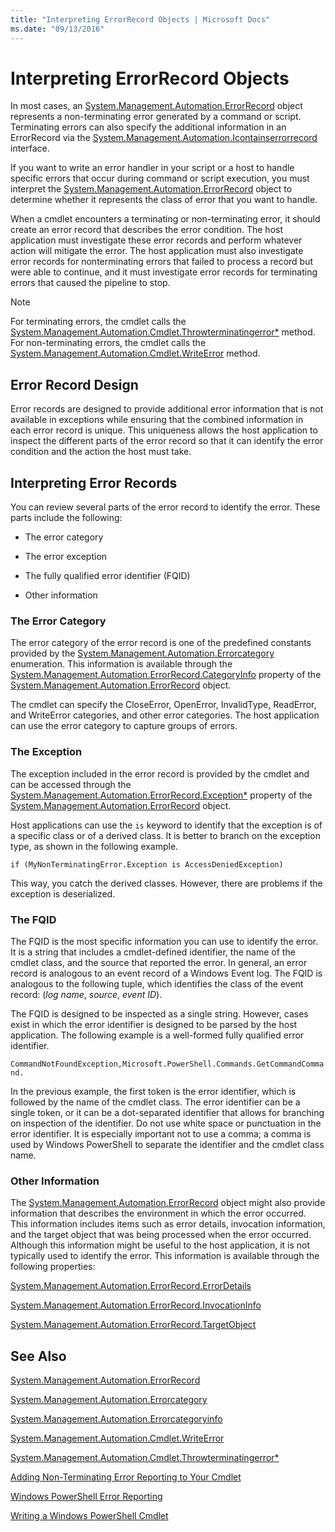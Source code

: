 ```yaml
---
title: "Interpreting ErrorRecord Objects | Microsoft Docs"
ms.date: "09/13/2016"
---
```

# Interpreting ErrorRecord Objects

In most cases, an [System.Management.Automation.ErrorRecord](/dotnet/api/System.Management.Automation.ErrorRecord) object represents a non-terminating error generated by a command or script. Terminating errors can also specify the additional information in an ErrorRecord via the [System.Management.Automation.Icontainserrorrecord](/dotnet/api/System.Management.Automation.IContainsErrorRecord) interface.

If you want to write an error handler in your script or a host to handle specific errors that occur during command or script execution, you must interpret the [System.Management.Automation.ErrorRecord](/dotnet/api/System.Management.Automation.ErrorRecord) object to determine whether it represents the class of error that you want to handle.

When a cmdlet encounters a terminating or non-terminating error, it should create an error record that describes the error condition. The host application must investigate these error records and perform whatever action will mitigate the error. The host application must also investigate error records for nonterminating errors that failed to process a record but were able to continue, and it must investigate error records for terminating errors that caused the pipeline to stop.

> [!NOTE]
> For terminating errors, the cmdlet calls the [System.Management.Automation.Cmdlet.Throwterminatingerror*](/dotnet/api/System.Management.Automation.Cmdlet.ThrowTerminatingError) method. For non-terminating errors, the cmdlet calls the [System.Management.Automation.Cmdlet.WriteError](/dotnet/api/System.Management.Automation.Cmdlet.WriteError) method.

## Error Record Design

Error records are designed to provide additional error information that is not available in exceptions while ensuring that the combined information in each error record is unique. This uniqueness allows the host application to inspect the different parts of the error record so that it can identify the error condition and the action the host must take.

## Interpreting Error Records

You can review several parts of the error record to identify the error. These parts include the following:

- The error category

- The error exception

- The fully qualified error identifier (FQID)

- Other information

### The Error Category

The error category of the error record is one of the predefined constants provided by the [System.Management.Automation.Errorcategory](/dotnet/api/System.Management.Automation.ErrorCategory) enumeration. This information  is available through the [System.Management.Automation.ErrorRecord.CategoryInfo](/dotnet/api/System.Management.Automation.ErrorRecord.CategoryInfo) property of the [System.Management.Automation.ErrorRecord](/dotnet/api/System.Management.Automation.ErrorRecord) object.

The cmdlet can specify the CloseError, OpenError, InvalidType, ReadError, and WriteError categories, and other error categories. The host application can use the error category to capture groups of errors.

### The Exception

The exception included in the error record is provided by the cmdlet and can be accessed through the [System.Management.Automation.ErrorRecord.Exception*](/dotnet/api/System.Management.Automation.ErrorRecord.Exception) property of the [System.Management.Automation.ErrorRecord](/dotnet/api/System.Management.Automation.ErrorRecord) object.

Host applications can use the `is` keyword to identify that the exception is of a specific class or of a derived class. It is better to branch on the exception type, as shown in the following example.

`if (MyNonTerminatingError.Exception is AccessDeniedException)`

This way, you catch the derived classes. However, there are problems if the exception is deserialized.

### The FQID

The FQID is the most specific information you can use to identify the error. It is a string that includes a cmdlet-defined identifier, the name of the cmdlet class, and the source that reported the error. In general, an error record is analogous to an event record of a Windows Event log. The FQID is analogous to the following tuple, which identifies the class of the event record: (*log name*, *source*, *event ID*).

The FQID is designed to be inspected as a single string. However, cases exist in which the error identifier is designed to be parsed by the host application. The following example is a well-formed fully qualified error identifier.

`CommandNotFoundException,Microsoft.PowerShell.Commands.GetCommandCommand.`

In the previous example, the first token is the error identifier, which is followed by the name of the cmdlet class. The error identifier can be a single token, or it can be a dot-separated identifier that allows for branching on inspection of the identifier. Do not use white space or punctuation in the error identifier. It is especially important not to use a comma; a comma is used by Windows PowerShell to separate the identifier and the cmdlet class name.

### Other Information

The [System.Management.Automation.ErrorRecord](/dotnet/api/System.Management.Automation.ErrorRecord) object might also provide information that describes the environment in which the error occurred. This information includes items such as error details, invocation information, and the target object that was being processed when the error occurred. Although this information might be useful to the host application, it is not typically used to identify the error. This information is available through the following properties:

[System.Management.Automation.ErrorRecord.ErrorDetails](/dotnet/api/System.Management.Automation.ErrorRecord.ErrorDetails)

[System.Management.Automation.ErrorRecord.InvocationInfo](/dotnet/api/System.Management.Automation.ErrorRecord.InvocationInfo)

[System.Management.Automation.ErrorRecord.TargetObject](/dotnet/api/System.Management.Automation.ErrorRecord.TargetObject)

## See Also

[System.Management.Automation.ErrorRecord](/dotnet/api/System.Management.Automation.ErrorRecord)

[System.Management.Automation.Errorcategory](/dotnet/api/System.Management.Automation.ErrorCategory)

[System.Management.Automation.Errorcategoryinfo](/dotnet/api/System.Management.Automation.ErrorCategoryInfo)

[System.Management.Automation.Cmdlet.WriteError](/dotnet/api/System.Management.Automation.Cmdlet.WriteError)

[System.Management.Automation.Cmdlet.Throwterminatingerror*](/dotnet/api/System.Management.Automation.Cmdlet.ThrowTerminatingError)

[Adding Non-Terminating Error Reporting to Your Cmdlet](./adding-non-terminating-error-reporting-to-your-cmdlet.md)

[Windows PowerShell Error Reporting](./error-reporting-concepts.md)

[Writing a Windows PowerShell Cmdlet](./writing-a-windows-powershell-cmdlet.md)
